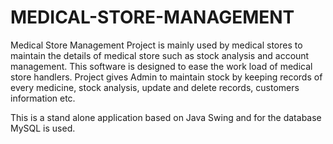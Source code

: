 # MEDICAL-STORE-MANAGEMENT
Medical Store Management Project is mainly used by medical stores to maintain the details of medical store such as stock analysis and account management. This software is designed to ease the work load of medical store handlers. Project gives Admin to maintain stock by keeping records of every medicine, stock analysis, update and delete records, customers information etc.

This is a stand alone application based on Java Swing and for the database MySQL is used.
